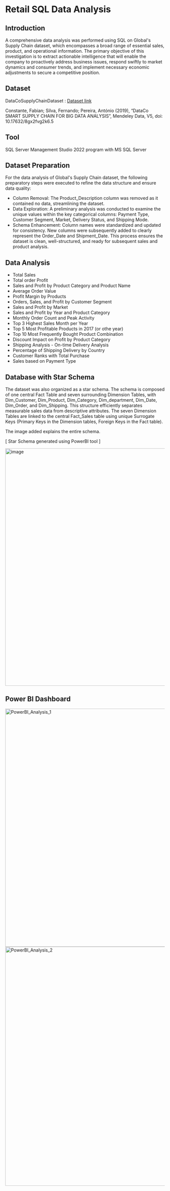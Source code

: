 # Retail SQL Data Analysis

## Introduction
A comprehensive data analysis was performed using SQL on Global's Supply Chain dataset, which encompasses a broad range of essential sales, product, and operational information. The primary objective of this investigation is to extract actionable intelligence that will enable the company to proactively address business issues, respond swiftly to market dynamics and consumer trends, and implement necessary economic adjustments to secure a competitive position.

## Dataset 
DataCoSupplyChainDataset : [Dataset link](https://data.mendeley.com/datasets/8gx2fvg2k6/5)

Constante, Fabian; Silva, Fernando; Pereira, António (2019), “DataCo SMART SUPPLY CHAIN FOR BIG DATA ANALYSIS”, Mendeley Data, V5, doi: 10.17632/8gx2fvg2k6.5


## Tool  
SQL Server Management Studio 2022 program with MS SQL Server


## Dataset Preparation 
For the data analysis of Global's Supply Chain dataset, the following preparatory steps were executed to refine the data structure and ensure data quality:
* Column Removal: The Product_Description column was removed as it contained no data, streamlining the dataset.
* Data Exploration: A preliminary analysis was conducted to examine the unique values within the key categorical columns: Payment Type, Customer Segment, Market, Delivery Status, and Shipping Mode.
* Schema Enhancement: Column names were standardized and updated for consistency. New columns were subsequently added to clearly represent the Order_Date and Shipment_Date.
This process ensures the dataset is clean, well-structured, and ready for subsequent sales and product analysis.

## Data Analysis 
* Total Sales
* Total order Profit
* Sales and Profit by Product Category and Product Name
* Average Order Value 
* Profit Margin by Products
* Orders, Sales, and Profit by Customer Segment 
* Sales and Profit by Market
* Sales and Profit by Year and Product Category
* Monthly Order Count and Peak  Activity 
* Top 3 Highest Sales Month per Year 
* Top 5 Most Profitable Products in 2017 (or othe year)
* Top 10 Most Frequently Bought Product Combination
* Discount Impact on Profit by Product Category
* Shipping Analysis - On-time Delivery Analysis
* Percentage of Shipping Delivery by Country
* Customer Ranks with Total Purchase
* Sales based on Payment Type 


## Database with Star Schema  
The dataset was also organized as a star schema. The schema is composed of one central Fact Table and seven surrounding Dimension Tables, with Dim_Customer, Dim_Product, Dim_Category, Dim_department, Dim_Date, Dim_Order, and Dim_Shipping. This structure efficiently separates measurable sales data from descriptive attributes. The seven Dimension Tables are linked to the central Fact_Sales table using unique Surrogate Keys (Primary Keys in the Dimension tables, Foreign Keys in the Fact table). 

The image added explains the entire schema.  

[ Star Schema generated using PowerBI tool ] 

<img width="1162" height="749" alt="image" src="https://github.com/user-attachments/assets/5e38e7ee-90c2-4f87-a7c0-334018b2fe7c" />

## Power BI Dashboard 

<img width="1333" height="751" alt="PowerBI_Analysis_1" src="https://github.com/user-attachments/assets/4ad63f1b-359e-410b-8ab9-7d272456ee1e" />

<img width="1342" height="754" alt="PowerBI_Analysis_2" src="https://github.com/user-attachments/assets/6c245eff-9014-45e1-80ed-c55d06be9167" />




